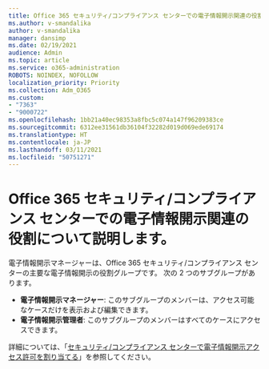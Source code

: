 ```yaml
---
title: Office 365 セキュリティ/コンプライアンス センターでの電子情報開示関連の役割について説明します。
ms.author: v-smandalika
author: v-smandalika
manager: dansimp
ms.date: 02/19/2021
audience: Admin
ms.topic: article
ms.service: o365-administration
ROBOTS: NOINDEX, NOFOLLOW
localization_priority: Priority
ms.collection: Adm_O365
ms.custom:
- "7363"
- "9000722"
ms.openlocfilehash: 1bb21a40ec98353a8fbc5c074a147f96209383ce
ms.sourcegitcommit: 6312ee31561db36104f32282d019d069ede69174
ms.translationtype: HT
ms.contentlocale: ja-JP
ms.lasthandoff: 03/11/2021
ms.locfileid: "50751271"
---
```

# <a name="learn-about-ediscovery-related-roles-in-the-office-365-security--compliance-center"></a>Office 365 セキュリティ/コンプライアンス センターでの電子情報開示関連の役割について説明します。

電子情報開示マネージャーは、Office 365 セキュリティ/コンプライアンス センターの主要な電子情報開示の役割グループです。 次の 2 つのサブグループがあります。

- **電子情報開示マネージャー**: このサブグループのメンバーは、アクセス可能なケースだけを表示および編集できます。
- **電子情報開示管理者**: このサブグループのメンバーはすべてのケースにアクセスできます。

詳細については、「[セキュリティ/コンプライアンス センターで電子情報開示アクセス許可を割り当てる](https://docs.microsoft.com/microsoft-365/compliance/assign-ediscovery-permissions)」を参照してください。